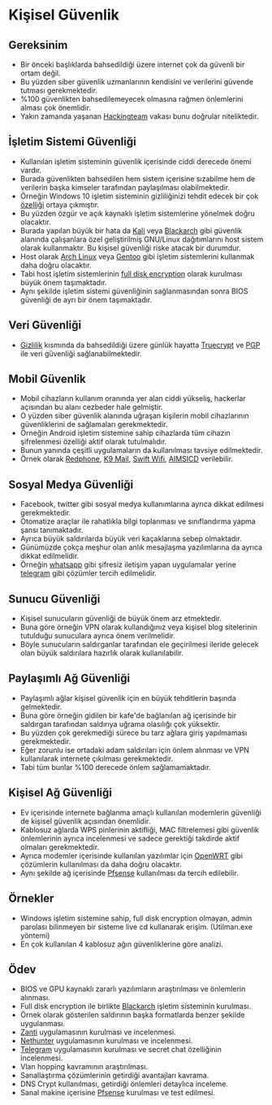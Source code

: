 # Kişisel Güvenlik

## Gereksinim

- Bir önceki başlıklarda bahsedildiği üzere internet çok da güvenli bir ortam değil. 
- Bu yüzden siber güvenlik uzmanlarının kendisini ve verilerini güvende tutması gerekmektedir. 
- %100 güvenlikten bahsedilemeyecek olmasına rağmen önlemlerini alması çok önemlidir. 
- Yakın zamanda yaşanan [Hackingteam][1] vakası bunu doğrular niteliktedir.

## İşletim Sistemi Güvenliği

- Kullanılan işletim sisteminin güvenlik içerisinde ciddi derecede önemi vardır. 
- Burada güvenlikten bahsedilen hem sistem içerisine sızabilme hem de verilerin başka kimseler tarafından paylaşılması olabilmektedir. 
- Örneğin Windows 10 işletim sisteminin gizliliğinizi tehdit edecek bir çok [özelliği][2] ortaya çıkmıştır. 
- Bu yüzden özgür ve açık kaynaklı işletim sistemlerine yönelmek doğru olacaktır. 
- Burada yapılan büyük bir hata da [Kali][3] veya [Blackarch][4] gibi güvenlik alanında çalışanlara özel geliştirilmiş GNU/Linux dağıtımlarını host sistem olarak kullanmaktır. Bu kişisel güvenliği riske atacak bir durumdur. 
- Host olarak [Arch Linux][5] veya [Gentoo][6] gibi işletim sistemlerini kullanmak daha doğru olacaktır. 
- Tabi host işletim sistemlerinin [full disk encryption][7] olarak kurulması büyük önem taşımaktadır. 
- Aynı şekilde işletim sistemi güvenliğinin sağlanmasından sonra BIOS güvenliği de ayrı bir önem taşımaktadır.

## Veri Güvenliği

- [Gizlilik][18] kısmında da bahsedildiği üzere günlük hayatta [Truecrypt][8] ve [PGP][9] ile veri güvenliği sağlanabilmektedir.

## Mobil Güvenlik

- Mobil cihazların kullanım oranında yer alan ciddi yükseliş, hackerlar açısından bu alanı cezbeder hale gelmiştir. 
- O yüzden siber güvenlik alanında uğraşan kişilerin mobil cihazlarının güvenliklerini de sağlamaları gerekmektedir. 
- Örneğin Android işletim sistemine sahip cihazlarda tüm cihazın şifrelenmesi özelliği aktif olarak tutulmalıdır. 
- Bunun yanında çeşitli uygulamaların da kullanılması tavsiye edilmektedir. 
- Örnek olarak [Redphone][10], [K9 Mail][11], [Swift Wifi][12], [AIMSICD][13] verilebilir.

## Sosyal Medya Güvenliği

- Facebook, twitter gibi sosyal medya kullanımlarına ayrıca dikkat edilmesi gerekmektedir. 
- Otomatize araçlar ile rahatlıkla bilgi toplanması ve sınıflandırma yapma şansı tanımaktadır. 
- Ayrıca büyük saldırılarda büyük veri kaçaklarına sebep olmaktadır. 
- Günümüzde çokça meşhur olan anlık mesajlaşma yazılımlarına da ayrıca dikkat edilmelidir. 
- Örneğin [whatsapp][16] gibi şifresiz iletişim yapan uygulamalar yerine [telegram][17] gibi çözümler tercih edilmelidir.

## Sunucu Güvenliği

- Kişisel sunucuların güvenliği de büyük önem arz etmektedir. 
- Buna göre örneğin VPN olarak kullandığınız veya kişisel blog sitelerinin tutulduğu sunuculara ayrıca önem verilmelidir.
- Böyle sunucuların saldırganlar tarafından ele geçirilmesi ileride gelecek olan büyük saldırılara hazırlık olarak kullanılabilir.

## Paylaşımlı Ağ Güvenliği

- Paylaşımlı ağlar kişisel güvenlik için en büyük tehditlerin başında gelmektedir. 
- Buna göre örneğin gidilen bir kafe'de bağlanılan ağ içerisinde bir saldırgan tarafından saldırıya uğrama olasılığı çok yüksektir. 
- Bu yüzden çok gerekmediği sürece bu tarz ağlara giriş yapılmaması gerekmektedir. 
- Eğer zorunlu ise ortadaki adam saldırıları için önlem alınması ve VPN kullanılarak internete çıkılması gerekmektedir. 
- Tabi tüm bunlar %100 derecede önlem sağlamamaktadır.

## Kişisel Ağ Güvenliği

- Ev içerisinde internete bağlanma amaçlı kullanılan modemlerin güvenliği de kişisel güvenlik açısından önemlidir.
- Kablosuz ağlarda WPS pinlerinin aktifliği, MAC filtrelemesi gibi güvenlik önlemlerinin ayrıca incelenmesi ve sadece gerektiği takdirde aktif olmaları gerekmektedir.
- Ayrıca modemler içerisinde kullanılan yazılımlar için [OpenWRT][19] gibi çözümlerin kullanılması da daha doğru olacaktır.
- Aynı şekilde ağ içerisinde [Pfsense][20] kullanılması da tercih edilebilir.

## Örnekler

- Windows işletim sistemine sahip, full disk encryption olmayan, admin parolası bilinmeyen bir sisteme live cd kullanarak erişim. (Utilman.exe yöntemi)
- En çok kullanılan 4 kablosuz ağın güvenliklerine göre analizi.

## Ödev

- BIOS ve GPU kaynaklı zararlı yazılımların araştırılması ve önlemlerin alınması.
- Full disk encryption ile birlikte [Blackarch][4] işletim sisteminin kurulması.
- Örnek olarak gösterilen saldırının başka formatlarda benzer şekilde uygulanması.
- [Zanti][14] uygulamasının kurulması ve incelenmesi.
- [Nethunter][15] uygulamasının kurulması ve incelenmesi.
- [Telegram][17] uygulamasının kurulması ve secret chat özelliğinin incelenmesi.
- Vlan hopping kavramının araştırılması.
- Sanallaştırma çözümlerinin getirdiği avantajları kavrama.
- DNS Crypt kullanılması, getirdiği önlemleri detaylıca inceleme.
- Sanal makine içerisine [Pfsense][20] kurulması ve test edilmesi.

[1]: https://wikileaks.org/hackingteam/emails/
[2]: https://bgr.com/2015/07/31/windows-10-upgrade-spying-how-to-opt-out/
[3]: https://www.kali.org/
[4]: http://blackarch.org/
[5]: https://www.archlinux.org/
[6]: https://www.gentoo.org/
[7]: https://en.wikipedia.org/wiki/Linux_Unified_Key_Setup
[8]: http://truecrypt.sourceforge.net/
[9]: https://en.wikipedia.org/wiki/Pretty_Good_Privacy
[10]: https://play.google.com/store/apps/details?id=org.thoughtcrime.redphone&hl=tr
[11]: https://play.google.com/store/apps/details?id=com.fsck.k9&hl=tr
[12]: https://play.google.com/store/apps/details?id=mobi.wifi.toolbox&hl=tr
[13]: https://secupwn.github.io/Android-IMSI-Catcher-Detector/
[14]: https://www.zimperium.com/zanti-mobile-penetration-testing
[15]: https://www.kali.org/kali-linux-nethunter/
[16]: https://www.whatsapp.com/?l=tr
[17]: https://telegram.org/
[18]: 04-gizlilik.md
[19]: https://openwrt.org/
[20]: https://www.pfsense.org/
